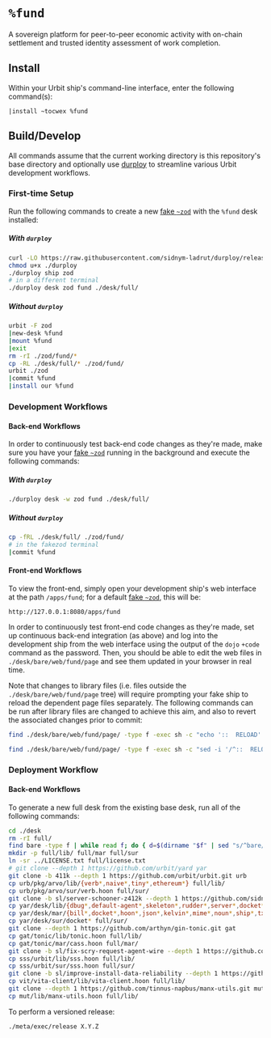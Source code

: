 # `%fund` #

A sovereign platform for peer-to-peer economic activity with on-chain
settlement and trusted identity assessment of work completion.

## Install ##

Within your Urbit ship's command-line interface, enter the following command(s):

```
|install ~tocwex %fund
```

## Build/Develop ##

All commands assume that the current working directory is this repository's
base directory and optionally use [durploy] to streamline various Urbit
development workflows.

### First-time Setup ###

Run the following commands to create a new [fake `~zod`][fakezod] with the
`%fund` desk installed:

##### With `durploy` #####

```bash
curl -LO https://raw.githubusercontent.com/sidnym-ladrut/durploy/release/durploy
chmod u+x ./durploy
./durploy ship zod
# in a different terminal
./durploy desk zod fund ./desk/full/
```

##### Without `durploy` #####

```bash
urbit -F zod
|new-desk %fund
|mount %fund
|exit
rm -rI ./zod/fund/*
cp -RL ./desk/full/* ./zod/fund/
urbit ./zod
|commit %fund
|install our %fund
```

### Development Workflows ###

#### Back-end Workflows ####

In order to continuously test back-end code changes as they're made, make sure
you have your [fake `~zod`][fakezod] running in the background and execute the
following commands:

##### With `durploy` #####

```bash
./durploy desk -w zod fund ./desk/full/
```

##### Without `durploy` #####

```bash
cp -fRL ./desk/full/ ./zod/fund/
# in the fakezod terminal
|commit %fund
```

#### Front-end Workflows ####

To view the front-end, simply open your development ship's web interface
at the path `/apps/fund`; for a default [fake `~zod`][fakezod], this
will be:

```
http://127.0.0.1:8080/apps/fund
```

In order to continuously test front-end code changes as they're made, set up
continuous back-end integration (as above) and log into the development ship
from the web interface  using the output of the `dojo` `+code` command as the
password. Then, you should be able to edit the web files in
`./desk/bare/web/fund/page` and see them updated in your browser in real time.

Note that changes to library files (i.e. files outside the
`./desk/bare/web/fund/page` tree) will require prompting your fake ship to
reload the dependent page files separately. The following commands can be run
after library files are changed to achieve this aim, and also to revert the
associated changes prior to commit:

```bash
find ./desk/bare/web/fund/page/ -type f -exec sh -c "echo '::  RELOAD' >> {}" \;
```

```bash
find ./desk/bare/web/fund/page/ -type f -exec sh -c "sed -i '/^::  RELOAD$/d' {}" \;
```

### Deployment Workflow ###

#### Back-end Workflows ####

To generate a new full desk from the existing base desk, run all
of the following commands:

```bash
cd ./desk
rm -rI full/
find bare -type f | while read f; do { d=$(dirname "$f" | sed "s/^bare/full/"); mkdir -p "$d"; ln -sr -t "$d" "$f"; }; done
mkdir -p full/lib/ full/mar full/sur
ln -sr ../LICENSE.txt full/license.txt
# git clone --depth 1 https://github.com/urbit/yard yar
git clone -b 411k --depth 1 https://github.com/urbit/urbit.git urb
cp urb/pkg/arvo/lib/{verb*,naive*,tiny*,ethereum*} full/lib/
cp urb/pkg/arvo/sur/verb.hoon full/sur/
git clone -b sl/server-schooner-z412k --depth 1 https://github.com/sidnym-ladrut/yard.git yar
cp yar/desk/lib/{dbug*,default-agent*,skeleton*,rudder*,server*,docket*,mip*} full/lib/
cp yar/desk/mar/{bill*,docket*,hoon*,json*,kelvin*,mime*,noun*,ship*,txt*,css*,png*,svg*,js*} full/mar/
cp yar/desk/sur/docket* full/sur/
git clone --depth 1 https://github.com/arthyn/gin-tonic.git gat
cp gat/tonic/lib/tonic.hoon full/lib/
cp gat/tonic/mar/cass.hoon full/mar/
git clone -b sl/fix-scry-request-agent-wire --depth 1 https://github.com/sidnym-ladrut/sss.git sss
cp sss/urbit/lib/sss.hoon full/lib/
cp sss/urbit/sur/sss.hoon full/sur/
git clone -b sl/improve-install-data-reliability --depth 1 https://github.com/sidnym-ladrut/vita.git vit
cp vit/vita-client/lib/vita-client.hoon full/lib/
git clone --depth 1 https://github.com/tinnus-napbus/manx-utils.git mut
cp mut/lib/manx-utils.hoon full/lib/
```

To perform a versioned release:

```bash
./meta/exec/release X.Y.Z
```


[urbit]: https://urbit.org
[durploy]: https://github.com/sidnym-ladrut/durploy

[fakezod]: https://developers.urbit.org/guides/core/environment#development-ships
[react]: https://reactjs.org/
[tailwind css]: https://tailwindcss.com/
[vite]: https://vitejs.dev/
